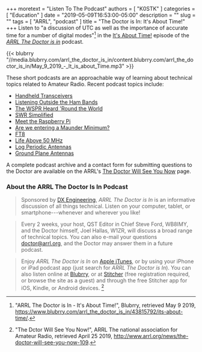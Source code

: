 +++
moretext = "Listen To The Podcast"
authors = [ "K0STK" ]
categories = [ "Education" ]
date = "2019-05-09T16:53:00-05:00"
description = ""
slug = ""
tags = [ "ARRL", "podcast" ]
title = "The Doctor is In: It's About Time!"
+++
Listen to "a discussion of UTC as well as the importance of accurate time for
a number of digital modes"[^1] in the
[It's About Time!](https://www.blubrry.com/arrl_the_doctor_is_in/43815792/its-about-time/)
episode of the
[*ARRL The Doctor is in*](http://www.arrl.org/doctor/) podcast. 
<!--more-->

{{< blubrry "//media.blubrry.com/arrl_the_doctor_is_in/content.blubrry.com/arrl_the_doctor_is_in/May_9_2019_-_It_is_about_Time.mp3" >}}

These short podcasts are an approachable way of learning about technical
topics related to Amateur Radio. Recent podcast topics include:

* [Handheld Transceivers](https://www.blubrry.com/arrl_the_doctor_is_in/42685410/handheld-transceivers/)
* [Listening Outside the Ham Bands](https://www.blubrry.com/arrl_the_doctor_is_in/42685409/listening-outside-the-ham-bands/)
* [The WSPR Heard 'Round the World](https://www.blubrry.com/arrl_the_doctor_is_in/42148578/the-wspr-heard-round-the-world/)
* [SWR Simplified](https://www.blubrry.com/arrl_the_doctor_is_in/42026223/swr-simplified/)
* [Meet the Raspberry Pi](https://www.blubrry.com/arrl_the_doctor_is_in/41981724/meet-the-raspberry-pi/)
* [Are we entering a Maunder Minimum?](https://www.blubrry.com/arrl_the_doctor_is_in/41574941/are-we-entering-a-maunder-minimum/)
* [FT8](https://www.blubrry.com/arrl_the_doctor_is_in/40986567/ft8/)
* [Life Above 50 MHz](https://www.blubrry.com/arrl_the_doctor_is_in/40986137/life-above-50-mhz)
* [Log Periodic Antennas](https://www.blubrry.com/arrl_the_doctor_is_in/39781083/log-periodic-antennas/)
* [Ground Plane Antennas](https://www.blubrry.com/arrl_the_doctor_is_in/39442945/ground-plane-antennas/)

A complete podcast archive and a contact form for submitting questions
to the Doctor are available on the ARRL's
[The Doctor Will See You Now](http://www.arrl.org/doctor) page.

### About the ARRL The Doctor Is In Podcast

>Sponsored by [DX Engineering](http://www.dxengineering.com/),
*ARRL The Doctor is In* is an informative discussion of all things
technical. Listen on your computer, tablet, or smartphone---whenever and
wherever you like!

>Every 2 weeks, your host, QST Editor in Chief Steve Ford, WB8IMY, and the
Doctor himself, Joel Hallas, W1ZR, will discuss a broad range of technical
topics. You can also e-mail your questions
[doctor@arrl.org](mailto:doctor@arrl.org),
and the Doctor may answer them in a future podcast.

>Enjoy
*ARRL The Doctor is In* on
[Apple iTunes](https://itunes.apple.com/us/podcast/arrl-the-doctor-is-in/id1096749595?mt=2()),
or by using your iPhone or iPad podcast app (just search for
*ARRL The Doctor is In*). You can also listen online at
[Blubrry](https://www.blubrry.com/arrl_the_doctor_is_in/),
or at
[Stitcher](https://www.stitcher.com/)
(free registration required, or browse the site as a guest) and through
the free Stitcher app for iOS, Kindle, or Android devices. [^2]

[^1]: "ARRL The Doctor is In - It's About Time!", Blubrry, retrieved May 9 2019, https://www.blubrry.com/arrl_the_doctor_is_in/43815792/its-about-time/.

[^2]: "The Dctor Will See You Now!", ARRL The national association for Amateur Radio, retrieved April 25 2019, http://www.arrl.org/news/the-doctor-will-see-you-now-109.
